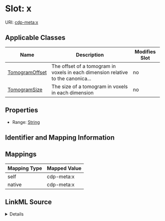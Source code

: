 

# Slot: x

URI: [cdp-meta:x](metadatax)



<!-- no inheritance hierarchy -->





## Applicable Classes

| Name | Description | Modifies Slot |
| --- | --- | --- |
| [TomogramOffset](TomogramOffset.md) | The offset of a tomogram in voxels in each dimension relative to the canonica... |  no  |
| [TomogramSize](TomogramSize.md) | The size of a tomogram in voxels in each dimension |  no  |







## Properties

* Range: [String](String.md)





## Identifier and Mapping Information








## Mappings

| Mapping Type | Mapped Value |
| ---  | ---  |
| self | cdp-meta:x |
| native | cdp-meta:x |




## LinkML Source

<details>
```yaml
name: x
alias: x
domain_of:
- TomogramSize
- TomogramOffset
range: string

```
</details>